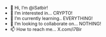 - 👋 Hi, I’m @iSatbir!
- 👀 I’m interested in... CRYPTO!
- 🌱 I’m currently learning.. EVERYTHING!
- 💞️ I’m looking to collaborate on... NOTHING!
- 📫 How to reach me... X.com/i7Bir

<!---
iSatbir/iSatbir is a ✨ special ✨ repository because its `README.md` (this file) appears on your GitHub profile.
You can click the Preview link to take a look at your changes.
--->
